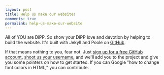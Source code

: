 ```yaml
---
layout: post
title: Help us make our website!
comments: true
permalink: help-us-make-our-website
---
```


All of YOU are DiPP. So show your DiPP love and devotion by helping to build the website. It's built with Jekyll and Poole on [GitHub](https://github.com/uc-dipp/uc-dipp.github.io).

If that means nothing to you, fear not. Just [sign up for a free GitHub account](http://github.com), [shoot us your username](mailto:hackharris14@gmail.com), and we'll add you to the project and give you some pointers on how to get started. If you can Google "how to change font colors in HTML," you can contribute.
